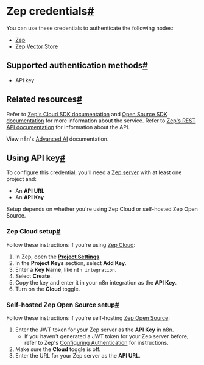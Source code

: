 [](https://github.com/n8n-io/n8n-docs/edit/main/docs/integrations/builtin/credentials/zep.md "Edit this page")

# Zep credentials[#](#zep-credentials "Permanent link")

You can use these credentials to authenticate the following nodes:

*   [Zep](../../cluster-nodes/sub-nodes/n8n-nodes-langchain.memoryzep/)
*   [Zep Vector Store](../../cluster-nodes/root-nodes/n8n-nodes-langchain.vectorstorezep/)

## Supported authentication methods[#](#supported-authentication-methods "Permanent link")

*   API key

## Related resources[#](#related-resources "Permanent link")

Refer to [Zep's Cloud SDK documentation](https://help.getzep.com/sdks) and [Open Source SDK documentation](https://docs.getzep.com/sdk/) for more information about the service. Refer to [Zep's REST API documentation](https://getzep.github.io/zep/) for information about the API.

View n8n's [Advanced AI](../../../../advanced-ai/) documentation.

## Using API key[#](#using-api-key "Permanent link")

To configure this credential, you'll need a [Zep server](https://www.getzep.com/) with at least one project and:

*   An **API URL**
*   An **API Key**

Setup depends on whether you're using Zep Cloud or self-hosted Zep Open Source.

### Zep Cloud setup[#](#zep-cloud-setup "Permanent link")

Follow these instructions if you're using [Zep Cloud](https://app.getzep.com):

1.  In Zep, open the [**Project Settings**](https://app.getzep.com/projects).
2.  In the **Project Keys** section, select **Add Key**.
3.  Enter a **Key Name**, like `n8n integration`.
4.  Select **Create**.
5.  Copy the key and enter it in your n8n integration as the **API Key**.
6.  Turn on the **Cloud** toggle.

### Self-hosted Zep Open Source setup[#](#self-hosted-zep-open-source-setup "Permanent link")

Follow these instructions if you're self-hosting [Zep Open Source](https://docs.getzep.com/deployment/quickstart/):

1.  Enter the JWT token for your Zep server as the **API Key** in n8n.
    *   If you haven't generated a JWT token for your Zep server before, refer to Zep's [Configuring Authentication](https://docs.getzep.com/deployment/auth/) for instructions.
2.  Make sure the **Cloud** toggle is off.
3.  Enter the URL for your Zep server as the **API URL**.